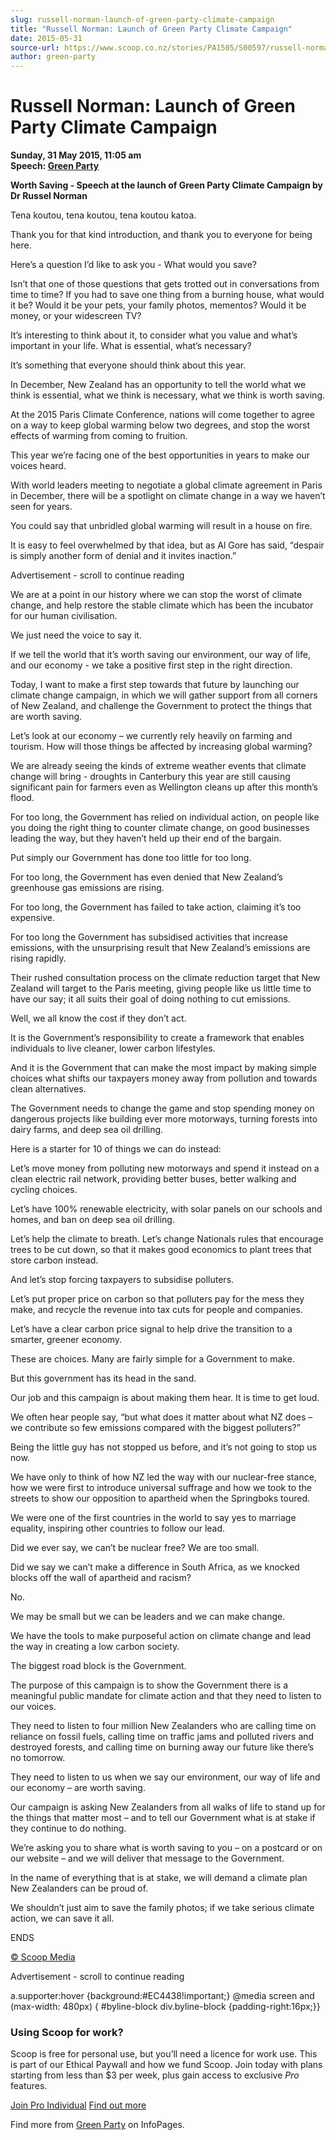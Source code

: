```yaml
---
slug: russell-norman-launch-of-green-party-climate-campaign
title: "Russell Norman: Launch of Green Party Climate Campaign"
date: 2015-05-31
source-url: https://www.scoop.co.nz/stories/PA1505/S00597/russell-norman-launch-of-green-party-climate-campaign.htm
author: green-party
---
```

Russell Norman: Launch of Green Party Climate Campaign
======================================================

**Sunday, 31 May 2015, 11:05 am**  
**Speech: [Green Party](https://info.scoop.co.nz/Green_Party)**

**Worth Saving - Speech at the launch of Green Party Climate Campaign by Dr Russel Norman**

Tena koutou, tena koutou, tena koutou katoa.

Thank you for that kind introduction, and thank you to everyone for being here.

Here’s a question I’d like to ask you - What would you save?

Isn’t that one of those questions that gets trotted out in conversations from time to time? If you had to save one thing from a burning house, what would it be? Would it be your pets, your family photos, mementos? Would it be money, or your widescreen TV?

It’s interesting to think about it, to consider what you value and what’s important in your life. What is essential, what’s necessary?

It’s something that everyone should think about this year.

In December, New Zealand has an opportunity to tell the world what we think is essential, what we think is necessary, what we think is worth saving.

At the 2015 Paris Climate Conference, nations will come together to agree on a way to keep global warming below two degrees, and stop the worst effects of warming from coming to fruition.

This year we’re facing one of the best opportunities in years to make our voices heard.

With world leaders meeting to negotiate a global climate agreement in Paris in December, there will be a spotlight on climate change in a way we haven’t seen for years.

You could say that unbridled global warming will result in a house on fire.

It is easy to feel overwhelmed by that idea, but as Al Gore has said, “despair is simply another form of denial and it invites inaction.”

Advertisement - scroll to continue reading





We are at a point in our history where we can stop the worst of climate change, and help restore the stable climate which has been the incubator for our human civilisation.

We just need the voice to say it.

If we tell the world that it’s worth saving our environment, our way of life, and our economy - we take a positive first step in the right direction.

Today, I want to make a first step towards that future by launching our climate change campaign, in which we will gather support from all corners of New Zealand, and challenge the Government to protect the things that are worth saving.

Let’s look at our economy – we currently rely heavily on farming and tourism. How will those things be affected by increasing global warming?

We are already seeing the kinds of extreme weather events that climate change will bring - droughts in Canterbury this year are still causing significant pain for farmers even as Wellington cleans up after this month’s flood.

For too long, the Government has relied on individual action, on people like you doing the right thing to counter climate change, on good businesses leading the way, but they haven’t held up their end of the bargain.

Put simply our Government has done too little for too long.

For too long, the Government has even denied that New Zealand’s greenhouse gas emissions are rising.

For too long, the Government has failed to take action, claiming it’s too expensive.

For too long the Government has subsidised activities that increase emissions, with the unsurprising result that New Zealand’s emissions are rising rapidly.

Their rushed consultation process on the climate reduction target that New Zealand will target to the Paris meeting, giving people like us little time to have our say; it all suits their goal of doing nothing to cut emissions.

Well, we all know the cost if they don’t act.

It is the Government’s responsibility to create a framework that enables individuals to live cleaner, lower carbon lifestyles.

And it is the Government that can make the most impact by making simple choices what shifts our taxpayers money away from pollution and towards clean alternatives.

The Government needs to change the game and stop spending money on dangerous projects like building ever more motorways, turning forests into dairy farms, and deep sea oil drilling.

Here is a starter for 10 of things we can do instead:

Let’s move money from polluting new motorways and spend it instead on a clean electric rail network, providing better buses, better walking and cycling choices.

Let’s have 100% renewable electricity, with solar panels on our schools and homes, and ban on deep sea oil drilling.

Let’s help the climate to breath. Let’s change Nationals rules that encourage trees to be cut down, so that it makes good economics to plant trees that store carbon instead.

And let’s stop forcing taxpayers to subsidise polluters.

Let’s put proper price on carbon so that polluters pay for the mess they make, and recycle the revenue into tax cuts for people and companies.

Let’s have a clear carbon price signal to help drive the transition to a smarter, greener economy.

These are choices. Many are fairly simple for a Government to make.

But this government has its head in the sand.

Our job and this campaign is about making them hear. It is time to get loud.

We often hear people say, “but what does it matter about what NZ does – we contribute so few emissions compared with the biggest polluters?”

Being the little guy has not stopped us before, and it’s not going to stop us now.

We have only to think of how NZ led the way with our nuclear-free stance, how we were first to introduce universal suffrage and how we took to the streets to show our opposition to apartheid when the Springboks toured.

We were one of the first countries in the world to say yes to marriage equality, inspiring other countries to follow our lead.

Did we ever say, we can’t be nuclear free? We are too small.

Did we say we can’t make a difference in South Africa, as we knocked blocks off the wall of apartheid and racism?

No.

We may be small but we can be leaders and we can make change.

We have the tools to make purposeful action on climate change and lead the way in creating a low carbon society.

The biggest road block is the Government.

The purpose of this campaign is to show the Government there is a meaningful public mandate for climate action and that they need to listen to our voices.

They need to listen to four million New Zealanders who are calling time on reliance on fossil fuels, calling time on traffic jams and polluted rivers and destroyed forests, and calling time on burning away our future like there’s no tomorrow.

They need to listen to us when we say our environment, our way of life and our economy – are worth saving.

Our campaign is asking New Zealanders from all walks of life to stand up for the things that matter most – and to tell our Government what is at stake if they continue to do nothing.

We’re asking you to share what is worth saving to you – on a postcard or on our website – and we will deliver that message to the Government.

In the name of everything that is at stake, we will demand a climate plan New Zealanders can be proud of.

We shouldn’t just aim to save the family photos; if we take serious climate action, we can save it all.

ENDS

  

[© Scoop Media](http://www.scoop.co.nz/about/terms.html)  

Advertisement - scroll to continue reading



a.supporter:hover {background:#EC4438!important;} @media screen and (max-width: 480px) { #byline-block div.byline-block {padding-right:16px;}}

### Using Scoop for work?

Scoop is free for personal use, but you’ll need a licence for work use. This is part of our Ethical Paywall and how we fund Scoop. Join today with plans starting from less than $3 per week, plus gain access to exclusive _Pro_ features.  
  
[Join Pro Individual](https://pro.scoop.co.nz/Individual/?from=ProIn24) [Find out more](https://pro.scoop.co.nz/using-scoop-for-work/?from=ProIn24)

Find more from [Green Party](https://info.scoop.co.nz/Green_Party) on InfoPages.